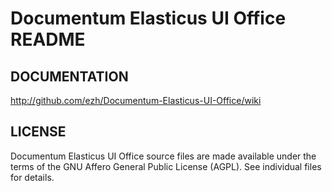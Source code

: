 Documentum Elasticus UI Office README
==========================================

DOCUMENTATION
-------------

  http://github.com/ezh/Documentum-Elasticus-UI-Office/wiki

LICENSE
-------

  Documentum Elasticus UI Office source files are made available under
  the terms of the GNU Affero General Public License (AGPL).  See individual
  files for details.
